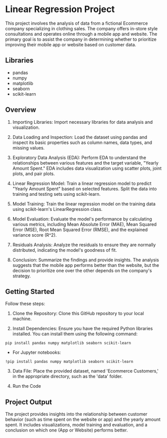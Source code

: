 # Linear Regression Project

This project involves the analysis of data from a fictional Ecommerce company specializing in clothing sales. The company offers in-store style consultations and operates online through a mobile app and website. The primary goal is to assist the company in determining whether to prioritize improving their mobile app or website based on customer data.

## Libraries
- pandas
- numpy
- matplotlib
- seaborn
- scikit-learn

## Overview

1. Importing Libraries: Import necessary libraries for data analysis and visualization.

2. Data Loading and Inspection: Load the dataset using pandas and inspect its basic properties such as column names, data types, and missing values.

3. Exploratory Data Analysis (EDA): Perform EDA to understand the relationships between various features and the target variable, "Yearly Amount Spent." EDA includes data visualization using scatter plots, joint plots, and pair plots.

4. Linear Regression Model: Train a linear regression model to predict "Yearly Amount Spent" based on selected features. Split the data into training and testing sets using scikit-learn.

5. Model Training: Train the linear regression model on the training data using scikit-learn's LinearRegression class.

6. Model Evaluation: Evaluate the model's performance by calculating various metrics, including Mean Absolute Error (MAE), Mean Squared Error (MSE), Root Mean Squared Error (RMSE), and the explained variance score (R^2).

7. Residuals Analysis: Analyze the residuals to ensure they are normally distributed, indicating the model's goodness of fit.

8. Conclusion: Summarize the findings and provide insights. The analysis suggests that the mobile app performs better than the website, but the decision to prioritize one over the other depends on the company's strategy.

## Getting Started
Follow these steps:

1. Clone the Repository: Clone this GitHub repository to your local machine.

2. Install Dependencies: Ensure you have the required Python libraries installed. You can install them using the following command:

``````
pip install pandas numpy matplotlib seaborn scikit-learn
``````
- For Jupyter notebooks:
``````
!pip install pandas numpy matplotlib seaborn scikit-learn
``````
3. Data File: Place the provided dataset, named 'Ecommerce Customers,' in the appropriate directory, such as the 'data' folder.

4. Run the Code

## Project Output
The project provides insights into the relationship between customer behavior (such as time spent on the website or app) and the yearly amount spent. It includes visualizations, model training and evaluation, and a conclusion on which one (App or Website) performs better.


